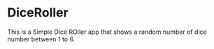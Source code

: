 # DiceRoller
This is a Simple Dice ROller app that shows a random number of dice number between 1 to 6.
